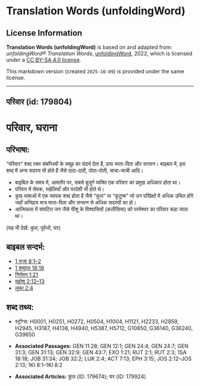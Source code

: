 # Translation Words (unfoldingWord)

## License Information

**Translation Words (unfoldingWord)** is based on and adapted from: _unfoldingWord® Translation Words_, [unfoldingWord](https://unfoldingword.org/utw), 2022, which is licensed under a [CC BY-SA 4.0 license](https://creativecommons.org/licenses/by-sa/4.0/legalcode.en).

This markdown version (created `2025-10-09`) is provided under the same license.



--------------------------------

## परिवार (id: 179804)

परिवार, घराना
=============

परिभाषा:
--------

“परिवार” शब्द रक्त संबन्धियों के समूह का संदर्भ देता है, प्रायः माता\-पिता और सन्तान। बाइबल में, इस शब्द में अन्य सदस्य भी होते हैं जैसे दादा\-दादी, पोता\-पोती, चाचा\-चाची आदि।

* बाइबिल के समय में, आमतौर पर, सबसे बुजुर्ग व्यक्ति एक परिवार का प्रमुख अधिकार होता था।
* परिवार में सेवक, रखेलियाँ और परदेशी भी होते थे।
* कुछ भाषाओं में एक व्यापक शब्द होता है जैसे “कुल” या “कुटुम्ब” जो उन परिप्रेक्षों में अधिक उचित होंगे जहाँ अभिप्राय मात्र माता\-पिता और सन्तान से अधिक सदस्यों का हो।
* आत्मिकता में संघटित जन जैसे यीशु के विश्वासियों (कलीसिया) को परमेश्वर का परिवार कहा जाता था।

(यह भी देखें: कुल, पूर्वजों, घर)

बाइबल सन्दर्भ:
--------------

* [1 राजा 8:1–2](https://ref.ly/1Kgs0:0)
* [1 शमूएल 18:18](https://ref.ly/1Sam0:0)
* [निर्गमन 1:21](https://ref.ly/Exod1:21)
* [यहोशू 2:12–13](https://ref.ly/Josh2:12-Josh2:13)
* [लूका 2:4](https://ref.ly/Luke2:4)

शब्द तथ्य:
----------

* स्ट्रोंग्स: H0001, H0251, H0272, H0504, H1004, H1121, H2233, H2859, H2945, H3187, H4138, H4940, H5387, H5712, G10850, G36140, G36240, G39650

* **Associated Passages:** GEN 11:28; GEN 12:1; GEN 24:4; GEN 24:7; GEN 31:3; GEN 31:13; GEN 32:9; GEN 43:7; EXO 1:21; RUT 2:1; RUT 2:3; 1SA 18:18; JOB 31:34; JOB 32:2; LUK 2:4; ACT 7:13; EPH 3:15; JOS 2:12–JOS 2:13; 1KI 8:1–1KI 8:2
* **Associated Articles:** कुल (ID: 179674); घर (ID: 179924)

